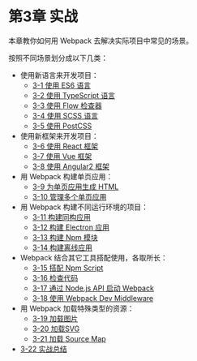 # 第3章 实战

本章教你如何用 Webpack 去解决实际项目中常见的场景。

按照不同场景划分成以下几类：

- 使用新语言来开发项目：
  - [3-1 使用 ES6 语言](http://webpack.wuhaolin.cn/3%E5%AE%9E%E6%88%98/3-1%E4%BD%BF%E7%94%A8ES6%E8%AF%AD%E8%A8%80.html)
  - [3-2 使用 TypeScript 语言](http://webpack.wuhaolin.cn/3%E5%AE%9E%E6%88%98/3-2%E4%BD%BF%E7%94%A8TypeScript%E8%AF%AD%E8%A8%80.html)
  - [3-3 使用 Flow 检查器](http://webpack.wuhaolin.cn/3%E5%AE%9E%E6%88%98/3-3%E4%BD%BF%E7%94%A8Flow%E6%A3%80%E6%9F%A5%E5%99%A8.html)
  - [3-4 使用 SCSS 语言](http://webpack.wuhaolin.cn/3%E5%AE%9E%E6%88%98/3-4%E4%BD%BF%E7%94%A8SCSS%E8%AF%AD%E8%A8%80.html)
  - [3-5 使用 PostCSS](http://webpack.wuhaolin.cn/3%E5%AE%9E%E6%88%98/3-5%E4%BD%BF%E7%94%A8PostCSS.html)
- 使用新框架来开发项目：
  - [3-6 使用 React 框架](http://webpack.wuhaolin.cn/3%E5%AE%9E%E6%88%98/3-6%E4%BD%BF%E7%94%A8React%E6%A1%86%E6%9E%B6.html)
  - [3-7 使用 Vue 框架](http://webpack.wuhaolin.cn/3%E5%AE%9E%E6%88%98/3-7%E4%BD%BF%E7%94%A8Vue%E6%A1%86%E6%9E%B6.html)
  - [3-8 使用 Angular2 框架](http://webpack.wuhaolin.cn/3%E5%AE%9E%E6%88%98/3-8%E4%BD%BF%E7%94%A8Angular2%E6%A1%86%E6%9E%B6.html)
- 用 Webpack 构建单页应用：
  - [3-9 为单页应用生成 HTML](http://webpack.wuhaolin.cn/3%E5%AE%9E%E6%88%98/3-9%E4%B8%BA%E5%8D%95%E9%A1%B5%E5%BA%94%E7%94%A8%E7%94%9F%E6%88%90HTML.html)
  - [3-10 管理多个单页应用](http://webpack.wuhaolin.cn/3%E5%AE%9E%E6%88%98/3-10%E7%AE%A1%E7%90%86%E5%A4%9A%E4%B8%AA%E5%8D%95%E9%A1%B5%E5%BA%94%E7%94%A8.html)
- 用 Webpack 构建不同运行环境的项目：
  - [3-11 构建同构应用](http://webpack.wuhaolin.cn/3%E5%AE%9E%E6%88%98/3-11%E6%9E%84%E5%BB%BA%E5%90%8C%E6%9E%84%E5%BA%94%E7%94%A8.html)
  - [3-12 构建 Electron 应用](http://webpack.wuhaolin.cn/3%E5%AE%9E%E6%88%98/3-12%E6%9E%84%E5%BB%BAElectron%E5%BA%94%E7%94%A8.html)
  - [3-13 构建 Npm 模块](http://webpack.wuhaolin.cn/3%E5%AE%9E%E6%88%98/3-13%E6%9E%84%E5%BB%BANpm%E6%A8%A1%E5%9D%97.html)
  - [3-14 构建离线应用](http://webpack.wuhaolin.cn/3%E5%AE%9E%E6%88%98/3-14%E6%9E%84%E5%BB%BA%E7%A6%BB%E7%BA%BF%E5%BA%94%E7%94%A8.html)
- Webpack 结合其它工具搭配使用，各取所长：
  - [3-15 搭配 Npm Script](http://webpack.wuhaolin.cn/3%E5%AE%9E%E6%88%98/3-15%E6%90%AD%E9%85%8DNpmScript.html)
  - [3-16 检查代码](http://webpack.wuhaolin.cn/3%E5%AE%9E%E6%88%98/3-16%E6%A3%80%E6%9F%A5%E4%BB%A3%E7%A0%81.html)
  - [3-17 通过 Node.js API 启动 Webpack](http://webpack.wuhaolin.cn/3%E5%AE%9E%E6%88%98/3-17%E9%80%9A%E8%BF%87Node.jsAPI%E5%90%AF%E5%8A%A8Webpack.html)
  - [3-18 使用 Webpack Dev Middleware](http://webpack.wuhaolin.cn/3%E5%AE%9E%E6%88%98/3-18%E4%BD%BF%E7%94%A8WebpackDevMiddleware.html)
- 用 Webpack 加载特殊类型的资源：
  - [3-19 加载图片](http://webpack.wuhaolin.cn/3%E5%AE%9E%E6%88%98/3-19%E5%8A%A0%E8%BD%BD%E5%9B%BE%E7%89%87.html)
  - [3-20 加载SVG](http://webpack.wuhaolin.cn/3%E5%AE%9E%E6%88%98/3-20%E5%8A%A0%E8%BD%BDSVG.html)
  - [3-21 加载 Source Map](http://webpack.wuhaolin.cn/3%E5%AE%9E%E6%88%98/3-21%E5%8A%A0%E8%BD%BDSourceMap.html)
- [3-22 实战总结](http://webpack.wuhaolin.cn/3%E5%AE%9E%E6%88%98/3-22%E5%AE%9E%E6%88%98%E6%80%BB%E7%BB%93.html)